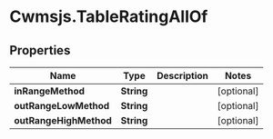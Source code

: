 # Cwmsjs.TableRatingAllOf

## Properties

Name | Type | Description | Notes
------------ | ------------- | ------------- | -------------
**inRangeMethod** | **String** |  | [optional] 
**outRangeLowMethod** | **String** |  | [optional] 
**outRangeHighMethod** | **String** |  | [optional] 


